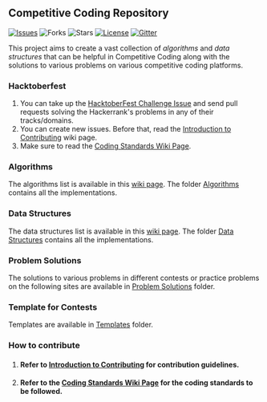## Competitive Coding Repository 
[![Issues](https://img.shields.io/github/issues/sahilbansal17/Competitive_Coding.svg)](https://github.com/sahilbansal17/Competitive_Coding/issues) 
![Forks](https://img.shields.io/github/forks/sahilbansal17/Competitive_Coding.svg)
![Stars](https://img.shields.io/github/stars/sahilbansal17/Competitive_Coding.svg)
[![License](https://img.shields.io/github/license/sahilbansal17/Competitive_Coding.svg)](https://github.com/sahilbansal17/Competitive_Coding/blob/master/LICENSE) 
[![Gitter](https://img.shields.io/gitter/room/sahilbansal17/Competitive-Coding.svg)](https://gitter.im/Competitive-Coding/)

This project aims to create a vast collection of *algorithms* and *data structures* that can be helpful in Competitive Coding along with the solutions to various problems on various competitive coding platforms.

### Hacktoberfest
1. You can take up the [HacktoberFest Challenge Issue](https://github.com/sahilbansal17/Competitive_Coding/issues/471) and send pull requests solving the Hackerrank's problems in any of their tracks/domains.
2. You can create new issues. Before that, read the [Introduction to Contributing](https://github.com/sahilbansal17/Competitive_Coding/wiki/Introduction-to-Contributing) wiki page.
3. Make sure to read the [Coding Standards Wiki Page](https://github.com/sahilbansal17/Competitive_Coding/wiki/Coding-Standards).

### Algorithms
The algorithms list is available in this [wiki page](https://github.com/sahilbansal17/Competitive_Coding/wiki/Algorithms). The folder [Algorithms](Algorithms/) contains all the implementations.

### Data Structures
The data structures list is available in this [wiki page](https://github.com/sahilbansal17/Competitive_Coding/wiki/Data-Structures). The folder [Data Structures](Data%20Structures) contains all the implementations.

### Problem Solutions
The solutions to various problems in different contests or practice problems on the following sites are available in [Problem Solutions](Problem%20Solutions/) folder.

### Template for Contests
Templates are available in [Templates](Templates/) folder.

### How to contribute
  1. #### Refer to [Introduction to Contributing](https://github.com/sahilbansal17/Competitive_Coding/wiki/Introduction-to-Contributing) for contribution guidelines.

  2. #### Refer to the [Coding Standards Wiki Page](https://github.com/sahilbansal17/Competitive_Coding/wiki/Coding-Standards) for the coding standards to be followed.
